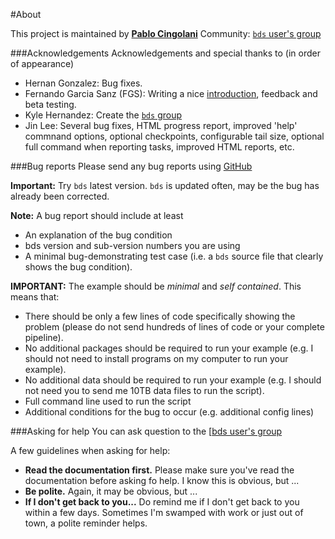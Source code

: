 #About

This project is maintained by **[Pablo Cingolani](http://www.linkedin.com/in/pablocingolani)**
Community: <a href="https://groups.google.com/d/forum/bigdatascript-users">`bds` user's group</a>

###Acknowledgements
Acknowledgements and special thanks to (in order of appearance)

-  Hernan Gonzalez: Bug fixes.
-  Fernando Garcia Sanz (FGS): Writing a nice <a href="bigDataScript_manual.html#intro">introduction</a>, feedback and beta testing.
-  Kyle Hernandez: Create the <a href="https://groups.google.com/d/forum/bigdatascript-users">`bds` group</a>
-  Jin Lee: Several bug fixes, HTML progress report, improved 'help' commnand options, optional checkpoints, configurable tail size, optional full command when reporting tasks, improved HTML reports, etc.

###Bug reports
Please send any bug reports using [GitHub](https://github.com/pcingola/BigDataScript/issues)

**Important:** Try `bds` latest version. `bds` is updated often, may be the bug has already been corrected.

**Note:** A bug report should include at least

-  An explanation of the bug condition
-  bds version and sub-version numbers you are using
-  A minimal bug-demonstrating test case (i.e. a <code>bds</code> source file that clearly shows the bug condition).

**IMPORTANT:** The example should be <i>minimal</i> and <i>self contained</i>.
This means that:

-  There should be only a few lines of code specifically showing the problem (please do not send hundreds of lines of code or your complete pipeline).
-  No additional packages should be required to run your example (e.g. I should not need to install programs on my computer to run your example).
-  No additional data should be required to run your example (e.g. I should not need you to send me 10TB data files to run the script).
-  Full command line used to run the script
-  Additional conditions for the bug to occur (e.g. additional config lines)

###Asking for help
You can ask question to the [<a href="https://groups.google.com/d/forum/bigdatascript-users">bds user's group</a>

A few guidelines when asking for help:

-  **Read the documentation first.** Please make sure you've read the documentation before asking fo help. I know this is obvious, but ...
-  **Be polite.** Again, it may be obvious, but ...
-  **If I don't get back to you...** Do remind me if I don't get back to you within a few days. Sometimes I'm swamped with work or just out of town, a polite reminder helps.

